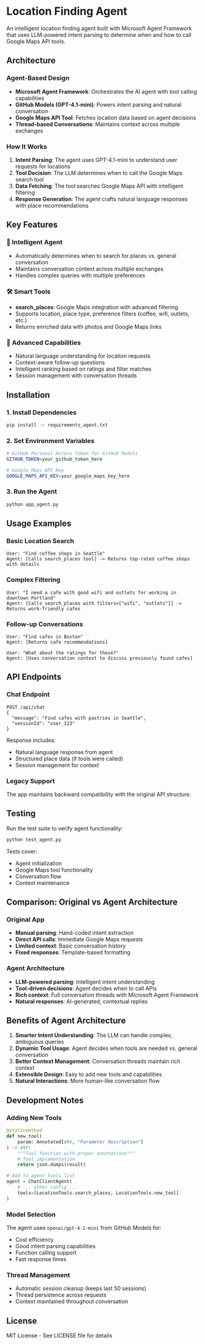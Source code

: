 # Location Finding Agent

An intelligent location finding agent built with Microsoft Agent Framework that uses LLM-powered intent parsing to determine when and how to call Google Maps API tools.

## Architecture

### Agent-Based Design
- **Microsoft Agent Framework**: Orchestrates the AI agent with tool calling capabilities
- **GitHub Models (GPT-4.1-mini)**: Powers intent parsing and natural conversation
- **Google Maps API Tool**: Fetches location data based on agent decisions
- **Thread-based Conversations**: Maintains context across multiple exchanges

### How It Works

1. **Intent Parsing**: The agent uses GPT-4.1-mini to understand user requests for locations
2. **Tool Decision**: The LLM determines when to call the Google Maps search tool
3. **Data Fetching**: The tool searches Google Maps API with intelligent filtering
4. **Response Generation**: The agent crafts natural language responses with place recommendations

## Key Features

### 🤖 Intelligent Agent
- Automatically determines when to search for places vs. general conversation
- Maintains conversation context across multiple exchanges
- Handles complex queries with multiple preferences

### 🛠️ Smart Tools
- **search_places**: Google Maps integration with advanced filtering
- Supports location, place type, preference filters (coffee, wifi, outlets, etc.)
- Returns enriched data with photos and Google Maps links

### 🧠 Advanced Capabilities
- Natural language understanding for location requests
- Context-aware follow-up questions
- Intelligent ranking based on ratings and filter matches
- Session management with conversation threads

## Installation

### 1. Install Dependencies
```bash
pip install -r requirements_agent.txt
```

### 2. Set Environment Variables
```bash
# GitHub Personal Access Token for GitHub Models
GITHUB_TOKEN=your_github_token_here

# Google Maps API Key
GOOGLE_MAPS_API_KEY=your_google_maps_key_here
```

### 3. Run the Agent
```bash
python app_agent.py
```

## Usage Examples

### Basic Location Search
```
User: "Find coffee shops in Seattle"
Agent: [Calls search_places tool] -> Returns top-rated coffee shops with details
```

### Complex Filtering
```
User: "I need a cafe with good wifi and outlets for working in downtown Portland"
Agent: [Calls search_places with filters=["wifi", "outlets"]] -> Returns work-friendly cafes
```

### Follow-up Conversations
```
User: "Find cafes in Boston"
Agent: [Returns cafe recommendations]

User: "What about the ratings for these?"
Agent: [Uses conversation context to discuss previously found cafes]
```

## API Endpoints

### Chat Endpoint
```
POST /api/chat
{
  "message": "Find cafes with pastries in Seattle",
  "sessionId": "user_123"
}
```

Response includes:
- Natural language response from agent
- Structured place data (if tools were called)
- Session management for context

### Legacy Support
The app maintains backward compatibility with the original API structure.

## Testing

Run the test suite to verify agent functionality:

```bash
python test_agent.py
```

Tests cover:
- Agent initialization
- Google Maps tool functionality  
- Conversation flow
- Context maintenance

## Comparison: Original vs Agent Architecture

### Original App
- **Manual parsing**: Hand-coded intent extraction
- **Direct API calls**: Immediate Google Maps requests
- **Limited context**: Basic conversation history
- **Fixed responses**: Template-based formatting

### Agent Architecture  
- **LLM-powered parsing**: Intelligent intent understanding
- **Tool-driven decisions**: Agent decides when to call APIs
- **Rich context**: Full conversation threads with Microsoft Agent Framework
- **Natural responses**: AI-generated, contextual replies

## Benefits of Agent Architecture

1. **Smarter Intent Understanding**: The LLM can handle complex, ambiguous queries
2. **Dynamic Tool Usage**: Agent decides when tools are needed vs. general conversation
3. **Better Context Management**: Conversation threads maintain rich context
4. **Extensible Design**: Easy to add new tools and capabilities
5. **Natural Interactions**: More human-like conversation flow

## Development Notes

### Adding New Tools
```python
@staticmethod
def new_tool(
    param: Annotated[str, "Parameter description"]
) -> str:
    """Tool function with proper annotations"""
    # Tool implementation
    return json.dumps(result)

# Add to agent tools list
agent = ChatClientAgent(
    # ... other config ...
    tools=[LocationTools.search_places, LocationTools.new_tool]
)
```

### Model Selection
The agent uses `openai/gpt-4.1-mini` from GitHub Models for:
- Cost efficiency
- Good intent parsing capabilities  
- Function calling support
- Fast response times

### Thread Management
- Automatic session cleanup (keeps last 50 sessions)
- Thread persistence across requests
- Context maintained throughout conversation

## License

MIT License - See LICENSE file for details
